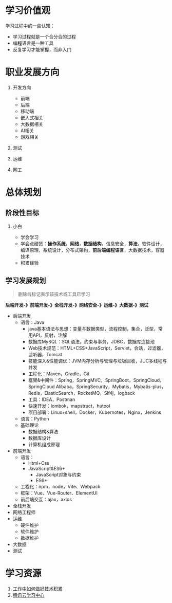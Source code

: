 # 学习价值观

学习过程中的一些认知：

* 学习过程就是一个合分合的过程
* 编程语言是一种工具
* 反复学习才能掌握，而非入门

# 职业发展方向

1. 开发方向

   * 前端
   * 后端
   * 移动端
   * 嵌入式相关
   * 大数据相关
   * AI相关
   * 游戏相关
2. 测试
3. 运维
4. 网工

# 总体规划

## 阶段性目标

1. 小白

   * 学会学习
   * 学会点硬货：**操作系统**，**网络**，**数据结构**，信息安全，**算法**，软件设计，编译原理，系统设计，分布式架构，**前后端编程语言**，大数据技术，容器技术
   * 积累经验

## 学习发展规划

> 删除线标记表示该技术或工具已学习

**后端开发-》前端开发-》全栈开发-》网络安全-》运维-》大数据-》测试**

* 后端开发
  * 语言：Java
    * java基本语法与思想：变量与数据类型，流程控制，集合，泛型，常用API，反射，注解
    * 数据库MySQL：SQL语法，约束与事务，JDBC，数据库连接池
    * Web技术规范：HTML+CSS+JavaScript，Servlet，会话，过滤器，监听器，Tomcat
    * 技能深入&性能调优：JVM内存分析与管理与垃圾回收，JUC多线程与并发
    * 工程化：Maven，Gradle，Git
    * 框架&中间件：Spring，SpringMVC，SpringBoot，SpringCloud，SpringCloud Alibaba，SpringSecurity，Mybatis，Mybatis-plus，Redis，ElasticSearch，RocketMQ，Slf4j，logback
    * 工具：IDEA，Postman
    * 快速开发：lombok，mapstruct，hutool
    * 项目部署：Linux+shell，Docker，Kubernotes，Nginx，Jenkins
  * 语言：Python
  * 基础理论
    * 数据结构&算法
    * 数据库设计
    * 计算机组成原理
* 前端开发
  * 语言：
    * Html+Css
    * JavaScript&ES6+
      * JavaScript对象与约束
      * ES6+
  * 工程化：npm，node，Vite、Webpack
  * 框架：Vue、Vue-Router、ElementUI
  * 前后端交互：ajax，axios
* 全栈开发
* 网络工程师
* 运维
  * 硬件维护
  * 软件维护
  * 数据维护
* 大数据
* 测试

# 学习资源

1. [工作中如何做好技术积累](https://tech.meituan.com/2018/04/16/study-vs-work.html)
2. [腾讯云学习中心](https://cloud.tencent.com/developer/learning)